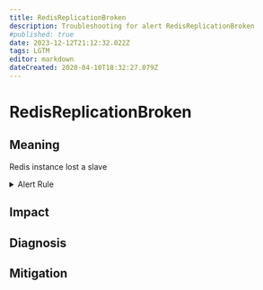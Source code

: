 ```yaml
---
title: RedisReplicationBroken
description: Troubleshooting for alert RedisReplicationBroken
#published: true
date: 2023-12-12T21:12:32.022Z
tags: LGTM
editor: markdown
dateCreated: 2020-04-10T18:32:27.079Z
---
```


# RedisReplicationBroken

## Meaning
[//]: # "Short paragraph that explains what the alert means"
Redis instance lost a slave

<details>
  <summary>Alert Rule</summary>

  ```yaml
alert: RedisReplicationBroken
expr: delta(redis_connected_slaves[1m]) < 0
for: 0m
labels:
    severity: critical
annotations:
    summary: Redis replication broken (instance {{ $labels.instance }})
    description: |-
        Redis instance lost a slave
          VALUE = {{ $value }}
          LABELS = {{ $labels }}
    runbook: https://github.com/srerun/prometheus-alerts/content/runbooks/RedisReplicationBroken

  ```
</details>


## Impact
[//]: # "What could / will happen if the alert is not addressed"



## Diagnosis
[//]: # "Steps to take to identify the cause of the problem"



## Mitigation
[//]: # "The steps necessary to resolve the alert"
